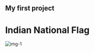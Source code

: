 ## My first project
#
# Indian National Flag

![img-1](https://github.com/Abhi-gits/translator-app/blob/main/ind-flag.png?raw=true)

